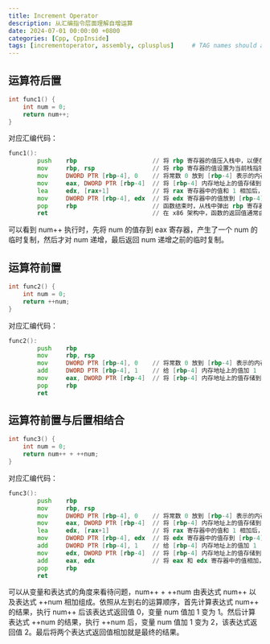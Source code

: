 ```yaml
---
title: Increment Operator
description: 从汇编指令层面理解自增运算
date: 2024-07-01 00:00:00 +0800
categories: [Cpp, CppInside]
tags: [incrementoperator, assembly, cplusplus]     # TAG names should always be lowercase
---
```


## 运算符后置

```c++
int func1() {
    int num = 0;
    return num++;
}
```

对应汇编代码：

```asm
func1():
        push    rbp                     // 将 rbp 寄存器的值压入栈中，以便在函数结束时恢复。rbp 是栈基址指针
        mov     rbp, rsp                // 将 rbp 寄存器的值设置为当前栈指针 rsp，以创建一个新的栈帧。rsp 是栈指针
        mov     DWORD PTR [rbp-4], 0    // 将常数 0 放到 [rbp-4] 表示的内存地址上。DWORD PTR 表示操作数是 32 位内存地址，[rbp-4] 即是整型变量 num 的内存地址
        mov     eax, DWORD PTR [rbp-4]  // 将 [rbp-4] 内存地址上的值存储到寄存器 eax 中
        lea     edx, [rax+1]            // 将 rax 寄存器中的值和 1 相加后，把结果存储到寄存器 edx 中。eax 是 rax 寄存器的低 32 位部分，lea 是一个 64 位指令，所以需要使用 rax 来替换 eax
        mov     DWORD PTR [rbp-4], edx  // 将 edx 寄存器中的值放到 [rbp-4] 内存地址上
        pop     rbp                     // 函数结束时，从栈中弹出 rbp 寄存器的值，恢复现场。
        ret                             // 在 x86 架构中，函数的返回值通常由 eax 提供。
```

可以看到 num++ 执行时，先将 num 的值存到 eax 寄存器，产生了一个 num 的临时复制，然后才对 num 递增，最后返回 num 递增之前的临时复制。

## 运算符前置

```c++
int func2() {
    int num = 0;
    return ++num;
}
```

对应汇编代码：

```asm
func2():
        push    rbp
        mov     rbp, rsp
        mov     DWORD PTR [rbp-4], 0    // 将常数 0 放到 [rbp-4] 表示的内存地址上
        add     DWORD PTR [rbp-4], 1    // 给 [rbp-4] 内存地址上的值加 1
        mov     eax, DWORD PTR [rbp-4]  // 将 [rbp-4] 内存地址上的值存储到寄存器 eax 中
        pop     rbp
        ret
```

## 运算符前置与后置相结合

```c++
int func3() {
    int num = 0;
    return num++ + ++num;
}
```

对应汇编代码：

```asm
func3():
        push    rbp
        mov     rbp, rsp
        mov     DWORD PTR [rbp-4], 0    // 将常数 0 放到 [rbp-4] 表示的内存地址上
        mov     eax, DWORD PTR [rbp-4]  // 将 [rbp-4] 内存地址上的值存储到寄存器 eax 中
        lea     edx, [rax+1]            // 将 rax 寄存器中的值和 1 相加后，把结果存储到寄存器 edx 中
        mov     DWORD PTR [rbp-4], edx  // 将 edx 寄存器中的值存到 [rbp-4] 内存地址上
        add     DWORD PTR [rbp-4], 1    // 给 [rbp-4] 内存地址上的值加 1
        mov     edx, DWORD PTR [rbp-4]  // 将 [rbp-4] 内存地址上的值存储到寄存器 edx 中
        add     eax, edx                // 将 eax 和 edx 寄存器中的值相加，结果存到 eax 中
        pop     rbp
        ret
```

可以从变量和表达式的角度来看待问题，num++ + ++num 由表达式 num++ 以及表达式 ++num 相加组成。依照从左到右的运算顺序，首先计算表达式 num++ 的结果，执行 num++ 后该表达式返回值 0，变量 num 值加 1 变为 1。然后计算表达式 ++num 的结果，执行 ++num 后，变量 num 值加 1 变为 2，该表达式返回值 2。最后将两个表达式返回值相加就是最终的结果。